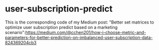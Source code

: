# user-subscription-predict
This is the corresponding code of my Medium post: "Better set matrices to optimize user subscription predict based on a marketing scenario":https://medium.com/@cchen201/how-i-choose-metric-and-parameters-for-better-prediction-on-imbalanced-user-subscription-data-824369204cb3
